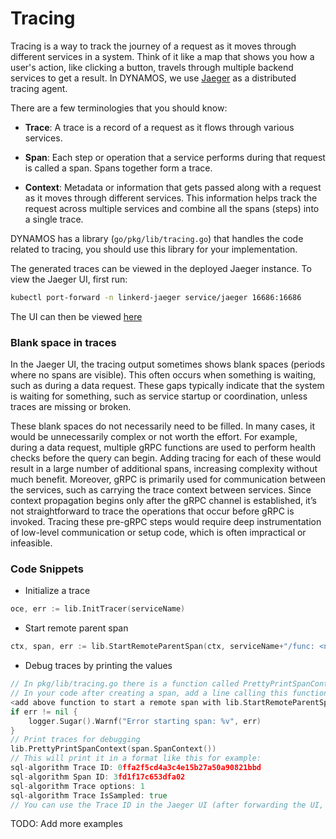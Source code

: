 # Tracing
Tracing is a way to track the journey of a request as it moves through different services in a system. Think of it like a map that shows you how a user's action, like clicking a button, travels through multiple backend services to get a result. In DYNAMOS, we use [Jaeger](https://www.jaegertracing.io/) as a distributed tracing agent. 

There are a few terminologies that you should know:

- **Trace**: A trace is a record of a request as it flows through various services.

- **Span**: Each step or operation that a service performs during that request is called a span. Spans together form a trace.

- **Context**: Metadata or information that gets passed along with a request as it moves through different services. This information helps track the request across multiple services and combine all the spans (steps) into a single trace.

DYNAMOS has a library (`go/pkg/lib/tracing.go`) that handles the code related to tracing, you should use this library for your implementation.

The generated traces can be viewed in the deployed Jaeger instance. To view the Jaeger UI, first run:
```sh
kubectl port-forward -n linkerd-jaeger service/jaeger 16686:16686
```
The UI can then be viewed [here](http://localhost:16686/jaeger/search) 

### Blank space in traces
In the Jaeger UI, the tracing output sometimes shows blank spaces (periods where no spans are visible). This often occurs when something is waiting, such as during a data request. These gaps typically indicate that the system is waiting for something, such as service startup or coordination, unless traces are missing or broken.

These blank spaces do not necessarily need to be filled. In many cases, it would be unnecessarily complex or not worth the effort. For example, during a data request, multiple gRPC functions are used to perform health checks before the query can begin. Adding tracing for each of these would result in a large number of additional spans, increasing complexity without much benefit. Moreover, gRPC is primarily used for communication between the services, such as carrying the trace context between services. Since context propagation begins only after the gRPC channel is established, it’s not straightforward to trace the operations that occur before gRPC is invoked. Tracing these pre-gRPC steps would require deep instrumentation of low-level communication or setup code, which is often impractical or infeasible.

### Code Snippets

- Initialize a trace
```go
oce, err := lib.InitTracer(serviceName)
```

- Start remote parent span
```go
ctx, span, err := lib.StartRemoteParentSpan(ctx, serviceName+"/func: <name of function>", msComm.Traces) // The traces are of type make(map[string][]byte)
```

- Debug traces by printing the values
```go
// In pkg/lib/tracing.go there is a function called PrettyPrintSpanContext(), which you can use to print the span information
// In your code after creating a span, add a line calling this function:
<add above function to start a remote span with lib.StartRemoteParentSpan>
if err != nil {
	logger.Sugar().Warnf("Error starting span: %v", err)
}
// Print traces for debugging
lib.PrettyPrintSpanContext(span.SpanContext())
// This will print it in a format like this for example:
sql-algorithm Trace ID: 0ffa2f5cd4a3c4e15b27a50a90821bbd
sql-algorithm Span ID: 3fd1f17c653dfa02
sql-algorithm Trace options: 1
sql-algorithm Trace IsSampled: true
// You can use the Trace ID in the Jaeger UI (after forwarding the UI, see docs/helpers/cheat_sheet.md) to view the trace information if it was created successfully.
```
TODO: Add more examples 